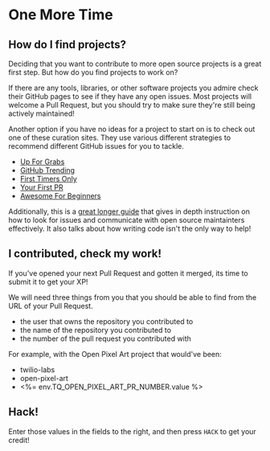 # One More Time

## How do I find projects?

Deciding that you want to contribute to more open source projects is a great first step. But how do you find projects to work on?

If there are any tools, libraries, or other software projects you admire check their GitHub pages to see if they have any open issues. Most projects will welcome a Pull Request, but you should try to make sure they're still being actively maintained!

Another option if you have no ideas for a project to start on is to check out one of these curation sites. They use various different strategies to recommend different GitHub issues for you to tackle.

- [Up For Grabs](https://up-for-grabs.net/)
- [GitHub Trending](https://github.com/trending)
- [First Timers Only](https://www.firsttimersonly.com/)
- [Your First PR](https://yourfirstpr.github.io/)
- [Awesome For Beginners](https://github.com/mungell/awesome-for-beginners)

Additionally, this is a [great longer guide](https://opensource.guide/how-to-contribute/) that gives in depth instruction on how to look for issues and communicate with open source maintainters effectively. It also talks about how writing code isn't the only way to help!

## I contributed, check my work!

If you've opened your next Pull Request and gotten it merged, its time to submit it to get your XP!

We will need three things from you that you should be able to find from the URL of your Pull Request.

- the user that owns the repository you contributed to
- the name of the repository you contributed to
- the number of the pull request you contributed with

For example, with the Open Pixel Art project that would've been:

- twilio-labs
- open-pixel-art
- <%= env.TQ_OPEN_PIXEL_ART_PR_NUMBER.value %>

## Hack!

Enter those values in the fields to the right, and then press `HACK` to get your credit!
